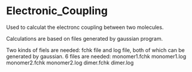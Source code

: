 # Electronic_Coupling

Used to calculat the electronc coupling between two molecules.

Calculations are based on files generated by gaussian program.

Two kinds of fiels are needed: fchk file and log file, both of which can be generated by gaussian.
6 files are needed:
monomer1.fchk
monomer1.log
monomer2.fchk
monomer2.log
dimer.fchk
dimer.log

